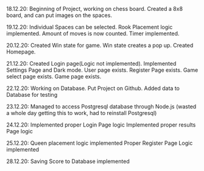 18.12.20:
Beginning of Project, working on chess board. 
Created a 8x8 board, and can put images on the spaces.

19.12.20:
Individual Spaces can be selected. 
Rook Placement logic implemented. 
Amount of moves is now counted. 
Timer implemented. 

20.12.20:
Created Win state for game. 
Win state creates a pop up. 
Created Homepage. 

21.12.20:
Created Login page(Logic not implemented). 
Implemented Settings Page and Dark mode. 
User page exists. 
Register Page exists. 
Game select page exists. 
Game page exists. 

22.12.20:
Working on Database. 
Put Project on Github. 
Added data to Database for testing

23.12.20:
Managed to access Postgresql database through Node.js
(wasted a whole day getting this to work, had to reinstall Postgresql)

24.12.20:
Implemented proper Login Page logic 
Implemented proper results Page logic

25.12.20:
Queen placement logic implemented
Proper Register Page Logic implemented

28.12.20:
Saving Score to Database implemented